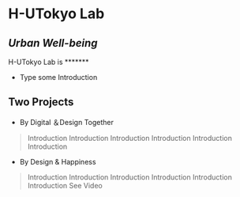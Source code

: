 # H-UTokyo Lab 
## _Urban Well-being_

H-UTokyo Lab  is *******
- Type some Introduction

## Two Projects
- By Digital ＆Design Together  
> Introduction
> Introduction
> Introduction
>Introduction
>Introduction
> Introduction

- By Design & Happiness
> Introduction
> Introduction
> Introduction
> Introduction
> Introduction
> Introduction
 See Video

